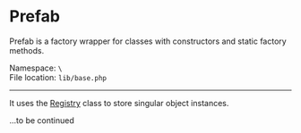 # Prefab

Prefab is a factory wrapper for classes with constructors and static factory methods.

Namespace: `\` <br/>
File location: `lib/base.php`

---

It uses the [Registry](registry) class to store singular object instances.

...to be continued